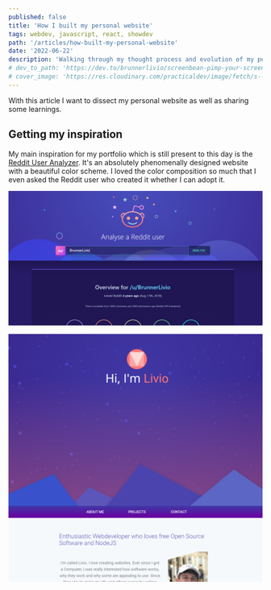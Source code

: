 ```yaml
---
published: false
title: 'How I built my personal website'
tags: webdev, javascript, react, showdev
path: '/articles/how-built-my-personal-website'
date: '2022-06-22'
description: 'Walking through my thought process and evolution of my personal website'
# dev_to_path: 'https://dev.to/brunnerlivio/screenbean-pimp-your-screenshots-102m'
# cover_image: 'https://res.cloudinary.com/practicaldev/image/fetch/s--dMTe7JPf--/c_imagga_scale,f_auto,fl_progressive,h_420,q_auto,w_1000/https://dev-to-uploads.s3.amazonaws.com/uploads/articles/sagfmqcsvlf9hn9z4yot.png'
---
```



With this article I want to dissect my personal website as well as sharing some learnings.


## Getting my inspiration

My main inspiration for my portfolio which is still present to this day is the [Reddit User Analyzer](https://reddit-user-analyser.netlify.app/). It's an absolutely phenomenally designed website with a beautiful color scheme. I loved the color composition so much that I even asked the Reddit user who created it whether I can adopt it.


![Reddit User Analyzer](rua.png)



![](old_portfolio_1.PNG)